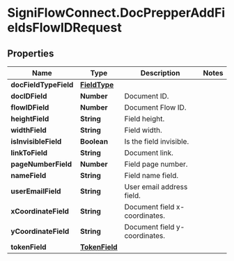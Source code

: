 # SigniFlowConnect.DocPrepperAddFieldsFlowIDRequest

## Properties

Name | Type | Description | Notes
------------ | ------------- | ------------- | -------------
**docFieldTypeField** | [**FieldType**](FieldType.md) |  | 
**docIDField** | **Number** | Document ID. | 
**flowIDField** | **Number** | Document Flow ID. | 
**heightField** | **String** | Field height. | 
**widthField** | **String** | Field width. | 
**isInvisibleField** | **Boolean** | Is the field invisible. | 
**linkToField** | **String** | Document link. | 
**pageNumberField** | **Number** | Field page number. | 
**nameField** | **String** | Field name field. | 
**userEmailField** | **String** | User email address field. | 
**xCoordinateField** | **String** | Document field x-coordinates. | 
**yCoordinateField** | **String** | Document field y-coordinates. | 
**tokenField** | [**TokenField**](TokenField.md) |  | 


